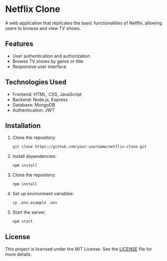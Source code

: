 # Netflix Clone

A web application that replicates the basic functionalities of Netflix, allowing users to browse and view TV shows.

## Features

- User authentication and authorization
- Browse TV shows by genre or title
- Responsive user interface

## Technologies Used

- Frontend: HTML, CSS, JavaScript
- Backend: Node.js, Express
- Database: MongoDB
- Authentication: JWT

## Installation

1. Clone the repository:
   ```bash
   git clone https://github.com/your-username/netflix-clone.git
   ```
   
2. Install dependencies:
   ```bash
   npm install
   ```

3. Clone the repository:
   ```bash
   npm install
   ```

4. Set up environment variables:
   ```bash
   cp .env.example .env
   ```

5. Start the server:
   ```bash
   npm start
   ```


## License

This project is licensed under the MIT License. See the [LICENSE](./LICENSE) file for more details.

